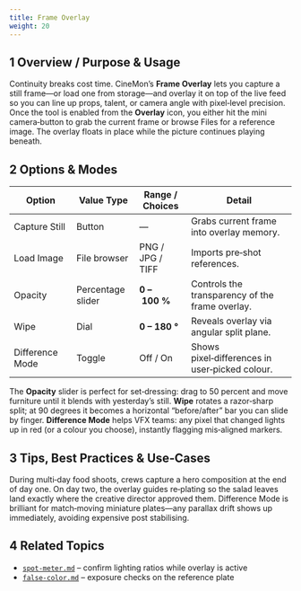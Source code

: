 ```yaml
---
title: Frame Overlay
weight: 20
---
```


## 1  Overview / Purpose & Usage
Continuity breaks cost time.  CineMon’s **Frame Overlay** lets you capture a still frame—or load one from storage—and overlay it on top of the live feed so you can line up props, talent, or camera angle with pixel‑level precision.  Once the tool is enabled from the **Overlay** icon, you either hit the mini camera‑button to grab the current frame or browse Files for a reference image.  The overlay floats in place while the picture continues playing beneath.

## 2  Options & Modes
| Option | Value Type | Range / Choices | Detail |
|--------|-----------|-----------------|--------|
| Capture Still | Button | — | Grabs current frame into overlay memory. |
| Load Image | File browser | PNG / JPG / TIFF | Imports pre‑shot references. |
| Opacity | Percentage slider | **0 – 100 %** | Controls the transparency of the frame overlay. |
| Wipe | Dial | **0 – 180 °** | Reveals overlay via angular split plane. |
| Difference Mode | Toggle | Off / On | Shows pixel‑differences in user‑picked colour. |

The **Opacity** slider is perfect for set‑dressing: drag to 50 percent and move furniture until it blends with yesterday’s still.  **Wipe** rotates a razor‑sharp split; at 90 degrees it becomes a horizontal “before/after” bar you can slide by finger.  **Difference Mode** helps VFX teams: any pixel that changed lights up in red (or a colour you choose), instantly flagging mis‑aligned markers.

## 3  Tips, Best Practices & Use‑Cases
During multi‑day food shoots, crews capture a hero composition at the end of day one.  On day two, the overlay guides re‑plating so the salad leaves land exactly where the creative director approved them.  Difference Mode is brilliant for match‑moving miniature plates—any parallax drift shows up immediately, avoiding expensive post stabilising.

## 4  Related Topics
* [`spot-meter.md`](spot-meter.md) – confirm lighting ratios while overlay is active  
* [`false-color.md`](false-color.md) – exposure checks on the reference plate
